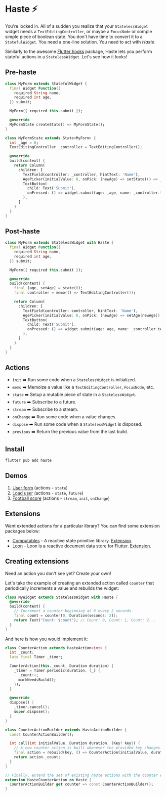 
# Haste ⚡️

You're locked in. All of a sudden you realize that your `StatelessWidget` widget needs a `TextEditingController`, or maybe a `FocusNode` or somple simple piece of boolean state. You don't have time to convert it to a `StatefulWidget`. You need a one-line solution. You need to act with *Haste*.

Similarly to the awesome [Flutter hooks](https://github.com/rrousselGit/flutter_hooks/tree/master) package, Haste lets you perform stateful actions in a `StatelessWidget`. Let's see how it looks!

## Pre-haste

```dart
class MyForm extends StatefulWidget {
  final Widget Function({
    required String name,
    required int age,
  }) submit;

  MyForm({ required this.submit });

  @override
  MyFormState createState() => MyFormState();
}

class MyFormState extends State<MyForm> {
  int _age = 0;
  TextEditingController _controller = TextEditingController();

  @override
  build(context) {
    return Column(
      children: [
        TextField(controller: _controller, hintText: 'Name'),
        AgePicker(initialValue: 0, onPick: (newAge) => setState(() => _age = newAge)),
        TextButton(
          child: Text('Submit'),
          onPressed: () => widget.submit(age: _age, name: _controller.text),
        ),
      ]
    )
  }
}
```

## Post-haste

```dart
class MyForm extends StatelessWidget with Haste {
  final Widget Function({
    required String name,
    required int age,
  }) submit;

  MyForm({ required this.submit });

  @override
  build(context) {
    final (age, setAge) = state(0);
    final controller = memo(() => TextEditingController());

    return Column(
      children: [
        TextField(controller: controller, hintText: 'Name'),
        AgePicker(initialValue: 0, onPick: (newAge) => setAge(newAge)),
        TextButton(
          child: Text('Submit'),
          onPressed: () => widget.submit(age: age, name: _controller.text),
        ),
      ]
    )
  }
}
```

## Actions

* `init` ➡️ Run some code when a `StatelessWidget` is initialized.
* `memo` ➡️ Memoize a value like a `TextEditingController`, `FocusNode`, etc.
* `state` ➡️ Setup a mutable piece of state in a `StatelessWidget`.
* `future` ➡️ Subscribe to a future.
* `stream` ➡️ Subscribe to a stream.
* `onChange` ➡️ Run some code when a value changes.
* `dispose` ➡️ Run some code when a `StatelessWidget` is disposed.
* `previous` ➡️ Return the previous value from the last build.

## Install

```bash
flutter pub add haste
```

## Demos

1. [User form](./example/lib/demos/user_form_demo.dart) (actions - `state`)
2. [Load user](./example/lib/demos/load_user_demo.dart) (actions - `state`, `future`)
3. [Football score](./example/lib/demos/football_score_demo.dart) (actions - `stream`, `init`, `onChange`)

## Extensions

Want extended actions for a particular library? You can find some extension packages below:

* [Computables](https://pub.dev/packages/haste_computables) - A reactive state primitive library. [Extension](../haste_loon/README.md).
* [Loon](https://pub.dev/packages/haste_loon) - Loon is a reactive document data store for Flutter. [Extension](../haste_loon/README.md).

## Creating extensions

Need an action you don't see yet? Create your own!

Let's take the example of creating an extended action called `counter` that periodically increments a value and rebuilds the widget:

```dart
class MyWidget extends StatelessWidget with Haste {
  @override
  build(context) {
    // Increment a counter beginning at 0 every 2 seconds.
    final count = counter(0, Duration(seconds: 2));
    return Text("Count: $count"); // Count: 0, Count: 1, Count: 2...
  }
}
```

And here is how you would implement it:

```dart
class CounterAction extends HasteAction<int> {
  int _count;
  late final Timer _timer;

  CounterAction(this._count, Duration duration) {
    _timer = Timer.periodic(duration, (_) {
      _count++;
      markNeedsBuild();
    });
  }

  @override
  dispose() {
    _timer.cancel();
    super.dispose();
  }
}

class CounterActionBuilder extends HasteActionBuilder {
  const CounterActionBuilder();

  int call(int initialValue, Duration duration, {Key? key}) {
    // A new counter action is built whenever the provided key changes.
    final action = rebuild(key, () => CounterAction(initialValue, duration));
    return action._count;
  }
}

// Finally, extend the set of existing haste actions with the counter extension.
extension HasteCounterAction on Haste {
  CounterActionBuilder get counter => const CounterActionBuilder();
}
```